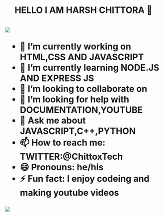 <h1 align="center"> HELLO I AM HARSH CHITTORA 👋<h1>
  <img src="https://drive.google.com/file/d/11gS1tiN0HsQDm5X2F4Mg1u_HptgA4Ajg/view?usp=sharing" align="center">

- 🔭 I’m currently working on HTML,CSS AND JAVASCRIPT
- 🌱 I’m currently learning NODE.JS AND EXPRESS JS
- 👯 I’m looking to collaborate on 
- 🤔 I’m looking for help with DOCUMENTATION,YOUTUBE
- 💬 Ask me about JAVASCRIPT,C++,PYTHON
- 📫 How to reach me: TWITTER:@ChittoxTech
- 😄 Pronouns: he/his
- ⚡ Fun fact: I enjoy codeing and making youtube videos

<img src="https://github-readme-stats.vercel.app/api?username=HARSHCHITTORA&&show_icons=true&title_color=ffffff&icon_color=bb2acf&text_color=daf7dc&bg_color=151515">

